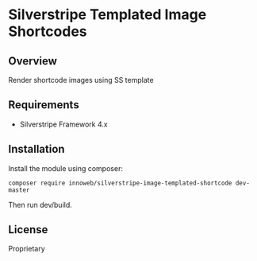 # Silverstripe Templated Image Shortcodes

## Overview

Render shortcode images using SS template

## Requirements

* Silverstripe Framework 4.x

## Installation

Install the module using composer:
```
composer require innoweb/silverstripe-image-templated-shortcode dev-master
```
Then run dev/build.

## License

Proprietary
